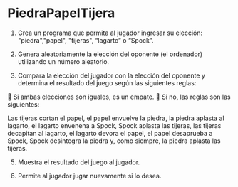 # PiedraPapelTijera

1. Crea un programa que permita al jugador ingresar su elección: "piedra","papel", "tijeras", “lagarto” o “Spock”.

2. Genera aleatoriamente la elección del oponente (el ordenador) utilizando un número aleatorio.

4. Compara la elección del jugador con la elección del oponente y determina el resultado del juego según las siguientes reglas:

 Si ambas elecciones son iguales, es un empate.
 Si no, las reglas son las siguientes:

Las tijeras cortan el papel, el papel envuelve la piedra, la piedra aplasta al lagarto, el lagarto envenena a Spock, Spock aplasta las tijeras, las tijeras decapitan al lagarto, el lagarto devora el papel, 
el papel desaprueba a Spock, Spock desintegra la piedra y, como siempre, la piedra aplasta las tijeras.

5. Muestra el resultado del juego al jugador.
   
6. Permite al jugador jugar nuevamente si lo desea.
